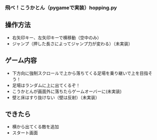 ### 飛べ！こうかとん（pygameで実装）hopping.py
## 操作方法
* 右矢印キー、左矢印キーで横移動（空中のみ）
* ジャンプ（押した長さによってジャンプ力が変わる）（未実装）

## ゲーム内容
* 下方向に強制スクロールで上から落ちてくる足場を乗り継いで上を目指そう！
* 足場はランダムに上に出てくるぞ！
* こうかとんが画面外に落ちたらゲームオーバーに(未実装)
* 壁と床はすり抜けない（壁は反射）（未実装）



## できたら
* 横から出てくる敵を追加
* スタート画面